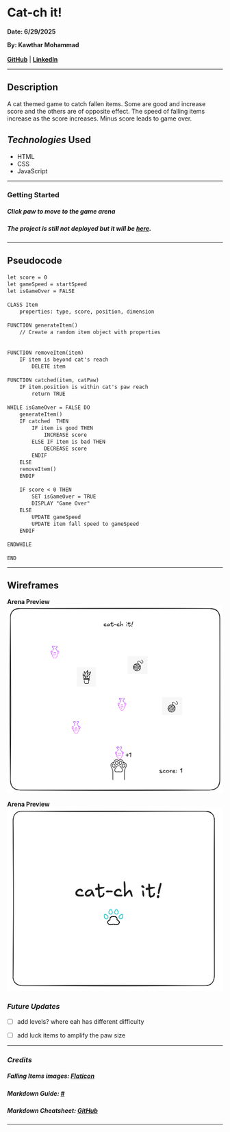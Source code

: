 # Cat-ch it!

**Date: 6/29/2025**



**By: Kawthar Mohammad**
<br> <br>
**[GitHub](https://github.com/Kawthara-M)** |
**[LinkedIn](www.linkedin.com/in/kawthar-ahmad-331658361)**

---

## Description

<p>A cat themed game to catch fallen items. Some are good and increase score and the others are of opposite effect.
The speed of falling items increase as the score increases. Minus score leads to game over.</p>

## _Technologies_ Used

- HTML
- CSS
- JavaScript

---

### Getting Started

##### Click paw to move to the game arena

##### The project is still not deployed but it will be [here](URL).

---
## Pseudocode
```
let score = 0  
let gameSpeed = startSpeed  
let isGameOver = FALSE  

CLASS Item  
    properties: type, score, position, dimension 

FUNCTION generateItem()  
    // Create a random item object with properties  
    

FUNCTION removeItem(item)  
    IF item is beyond cat's reach  
        DELETE item  

FUNCTION catched(item, catPaw)  
    IF item.position is within cat's paw reach  
        return TRUE 

WHILE isGameOver = FALSE DO 
    generateItem()
    IF catched  THEN
        IF item is good THEN
            INCREASE score
        ELSE IF item is bad THEN
            DECREASE score
        ENDIF
    ELSE
	removeItem()
    ENDIF

    IF score < 0 THEN
        SET isGameOver = TRUE
        DISPLAY "Game Over"
    ELSE
        UPDATE gameSpeed
        UPDATE item fall speed to gameSpeed
    ENDIF

ENDWHILE

END
```
---
## Wireframes

**Arena Preview**
<br>
![Image](images/preview.png)

**Arena Preview**
<br>
![Image](images/start.png)

### **_Future Updates_**

- [ ] add levels? where eah has different difficulty
- [ ] add luck items to amplify the paw size


---

### **_Credits_**

##### Falling Items images: [Flaticon](https://www.flaticon.com/search?word=cat)

##### Markdown Guide: [#](#)

##### Markdown Cheatsheet: [GitHub](https://guides.github.com/pdfs/markdown-cheatsheet-online.pdf)

---
